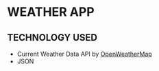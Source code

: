 # WEATHER APP


## TECHNOLOGY USED
-  Current Weather Data API by [OpenWeatherMap](https://openweathermap.org/)   
- JSON  